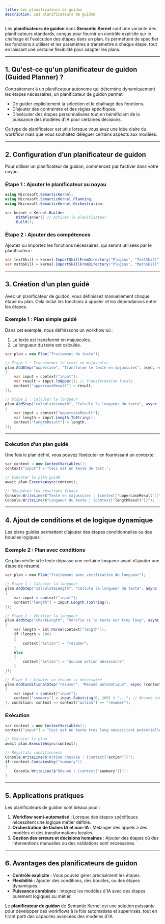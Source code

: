 ```yaml
---
title: Les planificateurs de guidon
description: Les planificateurs de guidon
---
```



Les **planificateurs de guidon** dans **Semantic Kernel** sont une variante des planificateurs standards, conçus pour fournir un contrôle explicite sur le chaînage et l'exécution des étapes dans un plan. Ils permettent de spécifier les fonctions à utiliser et les paramètres à transmettre à chaque étape, tout en laissant une certaine flexibilité pour adapter les plans.

---

## **1. Qu'est-ce qu'un planificateur de guidon (Guided Planner) ?**

Contrairement à un planificateur autonome qui détermine dynamiquement les étapes nécessaires, un planificateur de guidon permet :

- De guider explicitement la sélection et le chaînage des fonctions.
- D’ajouter des contraintes et des règles spécifiques.
- D’exécuter des étapes personnalisées tout en bénéficiant de la puissance des modèles d'IA pour certaines décisions.

Ce type de planificateur est utile lorsque vous avez une idée claire du workflow mais que vous souhaitez déléguer certains aspects aux modèles.

---

## **2. Configuration d’un planificateur de guidon**

Pour utiliser un planificateur de guidon, commencez par l’activer dans votre noyau.

### **Étape 1 : Ajouter le planificateur au noyau**

```csharp
using Microsoft.SemanticKernel;
using Microsoft.SemanticKernel.Planning;
using Microsoft.SemanticKernel.Orchestration;

var kernel = Kernel.Builder
    .WithPlanner() // Activer le planificateur
    .Build();
```

### **Étape 2 : Ajouter des compétences**

Ajoutez ou importez les fonctions nécessaires, qui seront utilisées par le planificateur :

```csharp
var textSkill = kernel.ImportSkillFromDirectory("Plugins", "TextSkill");
var mathSkill = kernel.ImportSkillFromDirectory("Plugins", "MathSkill");
```

---

## **3. Création d’un plan guidé**

Avec un planificateur de guidon, vous définissez manuellement chaque étape du plan. Cela inclut les fonctions à appeler et les dépendances entre les étapes.

### **Exemple 1 : Plan simple guidé**

Dans cet exemple, nous définissons un workflow où :

1. Le texte est transformé en majuscules.
2. La longueur du texte est calculée.

```csharp
var plan = new Plan("Traitement du texte");

// Étape 1 : Transformer le texte en majuscules
plan.AddStep("uppercase", "Transforme le texte en majuscules", async (context) =>
{
    var input = context["input"];
    var result = input.ToUpper(); // Transformation locale
    context["uppercaseResult"] = result;
});

// Étape 2 : Calculer la longueur
plan.AddStep("calculateLength", "Calcule la longueur du texte", async (context) =>
{
    var input = context["uppercaseResult"];
    var length = input.Length.ToString();
    context["lengthResult"] = length;
});
```

---

### **Exécution d’un plan guidé**

Une fois le plan défini, vous pouvez l’exécuter en fournissant un contexte :

```csharp
var context = new ContextVariables();
context["input"] = "Ceci est un texte de test.";

// Exécuter le plan guidé
await plan.ExecuteAsync(context);

// Récupérer les résultats finaux
Console.WriteLine($"Texte en majuscules : {context["uppercaseResult"]}");
Console.WriteLine($"Longueur du texte : {context["lengthResult"]}");
```

---

## **4. Ajout de conditions et de logique dynamique**

Les plans guidés permettent d’ajouter des étapes conditionnelles ou des boucles logiques :

### **Exemple 2 : Plan avec conditions**

Ce plan vérifie si le texte dépasse une certaine longueur avant d’ajouter une étape de résumé.

```csharp
var plan = new Plan("Traitement avec vérification de longueur");

// Étape 1 : Calculer la longueur
plan.AddStep("calculateLength", "Calcule la longueur du texte", async (context) =>
{
    var input = context["input"];
    context["length"] = input.Length.ToString();
});

// Étape 2 : Vérifier la longueur
plan.AddStep("checkLength", "Vérifie si le texte est trop long", async (context) =>
{
    var length = int.Parse(context["length"]);
    if (length > 100)
    {
        context["action"] = "résumer";
    }
    else
    {
        context["action"] = "aucune action nécessaire";
    }
});

// Étape 3 : Ajouter un résumé si nécessaire
plan.AddConditionalStep("résumer", "Résumé automatique", async (context) =>
{
    var input = context["input"];
    context["summary"] = input.Substring(0, 100) + "..."; // Résumé simple
}, condition: context => context["action"] == "résumer");
```

### **Exécution**

```csharp
var context = new ContextVariables();
context["input"] = "Ceci est un texte très long nécessitant potentiellement un résumé en fonction de sa longueur.";

// Exécuter le plan
await plan.ExecuteAsync(context);

// Résultats conditionnels
Console.WriteLine($"Action choisie : {context["action"]}");
if (context.ContainsKey("summary"))
{
    Console.WriteLine($"Résumé : {context["summary"]}");
}
```

---

## **5. Applications pratiques**

Les planificateurs de guidon sont idéaux pour :

1. **Workflow semi-automatisé** : Lorsque des étapes spécifiques nécessitent une logique métier définie.
2. **Orchestration de tâches IA et non-IA** : Mélanger des appels à des modèles et des transformations locales.
3. **Gestion des erreurs et décisions humaines** : Ajouter des étapes où des interventions manuelles ou des validations sont nécessaires.

---

## **6. Avantages des planificateurs de guidon**

- **Contrôle explicite** : Vous pouvez gérer précisément les étapes.
- **Flexibilité** : Ajouter des conditions, des boucles, ou des étapes dynamiques.
- **Puissance combinée** : Intégrez les modèles d'IA avec des étapes purement logiques ou métier.

Le **planificateur de guidon** de Semantic Kernel est une solution puissante pour développer des workflows à la fois automatisés et supervisés, tout en tirant parti des capacités avancées des modèles d'IA.
